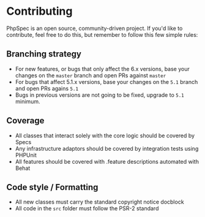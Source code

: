 Contributing
============

PhpSpec is an open source, community-driven project. If you'd like to contribute,
feel free to do this, but remember to follow this few simple rules:

Branching strategy
-------------------

- For new features, or bugs that only affect the 6.x versions, base your changes on the `master` branch and open PRs against `master`
- For bugs that affect 5.1.x versions, base your changes on the `5.1` branch and open PRs agains `5.1`
- Bugs in previous versions are not going to be fixed, upgrade to `5.1` minimum.

Coverage
--------

- All classes that interact solely with the core logic should be covered by Specs
- Any infrastructure adaptors should be covered by integration tests using PHPUnit
- All features should be covered with .feature descriptions automated with Behat

Code style / Formatting
-----------------------

- All new classes must carry the standard copyright notice docblock
- All code in the `src` folder must follow the PSR-2 standard
